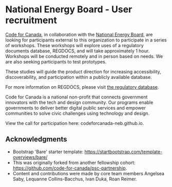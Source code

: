 # National Energy Board - User recruitment

<a href="https://www.codefor.ca">Code for Canada</a>, in collaboration with the <a href="https://www.neb-one.gc.ca">National Energy Board</a>, are looking for participants external to this organization to participate in a series of workshops. These workshops will explore uses of a regulatory documents database, REGDOCS, and will take approximately 1 hour. Workshops will be conducted remotely and in person based on needs. We are also seeking participants to test prototypes.

These studies will guide the product direction for increasing accessibility, discoverability, and participation within a publicly available database.

For more information on REGDOCS, please visit <a href="https://apps.neb-one.gc.ca/REGDOCS/"> the regulatory database</a>.

Code for Canada is a national non-profit that connects government innovators with the tech and design community. Our programs enable governments to deliver better digital public services and empower communities to solve civic challenges using technology and design.

View the call for participation here: codeforcanada-neb.github.io.

## Acknowledgments

- Bootstrap 'Bare' starter template: https://startbootstrap.com/template-overviews/bare/
- This was originally forked from another fellowship cohort: https://github.com/code-for-canada/psc-partnership. 
- Content and contributions were made by core team members Angelsea Saby, Lequanne Collins-Bacchus, Ivan Duka, Roan Reimer.
